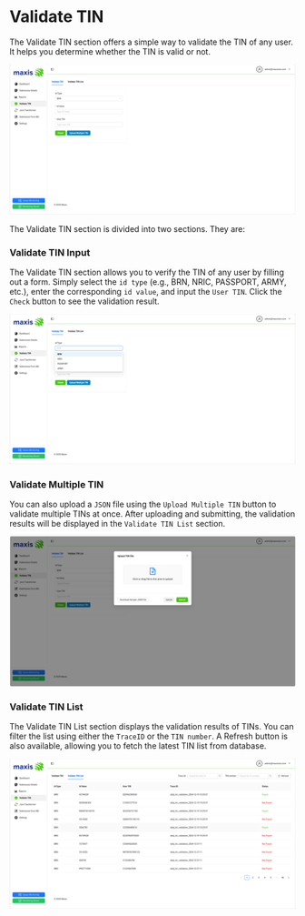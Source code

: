 # Validate TIN

The Validate TIN section offers a simple way to validate the TIN of any user. It helps you determine whether the TIN is valid or not.

![Validate TIN Overview](_media/validateTin/validateTin1.png)


The Validate TIN section is divided into two sections. They are: 


### Validate TIN Input

The Validate TIN section allows you to verify the TIN of any user by filling out a form. Simply select the `id type` (e.g., BRN, NRIC, PASSPORT, ARMY, etc.), enter the corresponding `id value`, and input the `User TIN`. Click the `Check` button to see the validation result.

![Validate TIN Input](_media/validateTin/validateTin2.png)



### Validate Multiple TIN

You can also upload a `JSON` file using the `Upload Multiple TIN` button to validate multiple TINs at once. After uploading and submitting, the validation results will be displayed in the `Validate TIN List` section.

![Validate Multiple TIN](_media/validateTin/validateTin3.png)


### Validate TIN List

The Validate TIN List section displays the validation results of TINs. You can filter the list using either the `TraceID` or the `TIN number`. A Refresh button is also available, allowing you to fetch the latest TIN list from database.

![Validate TIN List](_media/validateTin/validateTin4.png)
